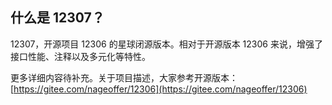 ## 什么是 12307？

12307，开源项目 12306 的星球闭源版本。相对于开源版本 12306 来说，增强了接口性能、注释以及多元化等特性。

更多详细内容待补充。关于项目描述，大家参考开源版本：[https://gitee.com/nageoffer/12306](https://gitee.com/nageoffer/12306)
